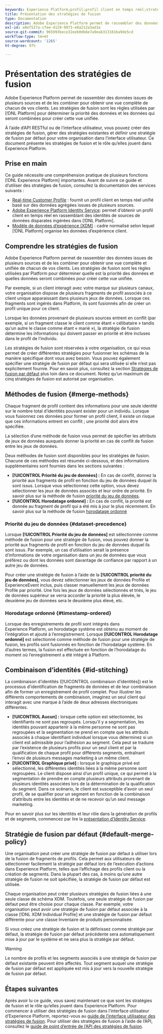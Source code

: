 ```yaml
---
keywords: Experience Platform;profil;profil client en temps réel;stratégies de fusion;IU;interface utilisateur;horodatage ordonné;priorité du jeu de données
title: Présentation des stratégies de fusion
type: Documentation
description: Adobe Experience Platform permet de rassembler des données issues de plusieurs sources et de les combiner pour obtenir une vue complète de chacun de vos clients. Les stratégies de fusion sont les règles utilisées par Platform pour déterminer la priorité des données et les données qui seront combinées pour créer cette vue unifiée.
exl-id: a8ef527a-cfee-4129-9973-e8a212a3ad1e
source-git-commit: 965993bece32eeb0db6e7a9eab3131816a9de5cd
workflow-type: tm+mt
source-wordcount: '1265'
ht-degree: 97%

---
```


# Présentation des stratégies de fusion

Adobe Experience Platform permet de rassembler des données issues de plusieurs sources et de les combiner pour obtenir une vue complète de chacun de vos clients. Les stratégies de fusion sont les règles utilisées par [!DNL Platform] pour déterminer la priorité des données et les données qui seront combinées pour créer cette vue unifiée.

À l’aide d’API RESTful ou de l’interface utilisateur, vous pouvez créer des stratégies de fusion, gérer des stratégies existantes et définir une stratégie de fusion par défaut pour votre organisation dans l’interface utilisateur. Ce document présente les stratégies de fusion et le rôle qu’elles jouent dans Experience Platform.

## Prise en main

Ce guide nécessite une compréhension pratique de plusieurs fonctions [!DNL Experience Platform] importantes. Avant de suivre ce guide et d’utiliser des stratégies de fusion, consultez la documentation des services suivants :

* [Real-time Customer Profile](../home.md) : fournit un profil client en temps réel unifié basé sur des données agrégées issues de plusieurs sources.
* [Adobe Experience Platform Identity Service](../../identity-service/home.md): permet d’obtenir un profil client en temps réel en rassemblant des identités de sources de données disparates ingérées dans [!DNL Platform].
* [Modèle de données d’expérience (XDM)](../../xdm/home.md) : cadre normalisé selon lequel [!DNL Platform] organise les données d’expérience client.

## Comprendre les stratégies de fusion

Adobe Experience Platform permet de rassembler des données issues de plusieurs sources et de les combiner pour obtenir une vue complète et unifiée de chacun de vos clients. Les stratégies de fusion sont les règles utilisées par Platform pour déterminer quelle est la priorité des données et quelles données seront combinées pour créer cette vue unifiée.

Par exemple, si un client interagit avec votre marque sur plusieurs canaux, votre organisation dispose de plusieurs fragments de profil associés à ce client unique apparaissant dans plusieurs jeux de données. Lorsque ces fragments sont ingérés dans Platform, ils sont fusionnés afin de créer un profil unique pour ce client.

Lorsque les données provenant de plusieurs sources entrent en conflit (par exemple, si un fragment classe le client comme étant « célibataire » tandis qu’un autre le classe comme étant « marié »), la stratégie de fusion détermine les informations qui doivent passer en priorité et être incluses dans le profil de l’individu.

Les stratégies de fusion sont réservées à votre organisation, ce qui vous permet de créer différentes stratégies pour fusionner les schémas de la manière spécifique dont vous avez besoin. Vous pouvez également spécifier une stratégie de fusion par défaut qui sera utilisée si elle n’est pas explicitement fournie. Pour en savoir plus, consultez la section [Stratégies de fusion par défaut](#default-merge-policy) plus loin dans ce document. Notez qu’un maximum de cinq stratégies de fusion est autorisé par organisation.

## Méthodes de fusion {#merge-methods}

Chaque fragment de profil contient des informations pour une seule identité sur le nombre total d’identités pouvant exister pour un individu. Lorsque vous fusionnez ces données pour former un profil client, il existe un risque que ces informations entrent en conflit ; une priorité doit alors être spécifiée.

La sélection d’une méthode de fusion vous permet de spécifier les attributs de jeux de données auxquels donner la priorité en cas de conflit de fusion entre les jeux de données.

Deux méthodes de fusion sont disponibles pour les stratégies de fusion. Chacune de ces méthodes est résumée ci-dessous, et des informations supplémentaires sont fournies dans les sections suivantes :

* **[!UICONTROL Priorité du jeu de données] :** En cas de conflit, donnez la priorité aux fragments de profil en fonction du jeu de données duquel ils sont issus. Lorsque vous sélectionnez cette option, vous devez sélectionner les jeux de données associés et leur ordre de priorité. En savoir plus sur la méthode de fusion [priorité du jeu de données](#dataset-precedence).
* **[!UICONTROL Horodatage ordonné] :** En cas de conflit, la priorité est donnée au fragment de profil qui a été mis à jour le plus récemment. En savoir plus sur la méthode de fusion [horodatage ordonné](#timestamp-ordered)

### Priorité du jeu de données {#dataset-precedence}

Lorsque **[!UICONTROL Priorité du jeu de données]** est sélectionnée comme méthode de fusion pour une stratégie de fusion, vous pouvez donner la priorité aux fragments de profil en fonction du jeu de données duquel ils sont issus. Par exemple, un cas d’utilisation serait la présence d’informations de votre organisation dans un jeu de données que vous préférez ou dont les données sont davantage de confiance par rapport à un autre jeu de données.

Pour créer une stratégie de fusion à l’aide de la **[!UICONTROL priorité du jeu de données]**, vous devez sélectionner les jeux de données Profile et ExperienceEvent inclus, puis classer manuellement les jeux de données Profile par priorité. Une fois les jeux de données sélectionnés et triés, le jeu de données supérieur se verra accorder la priorité la plus élevée, le deuxième jeu de données sera le deuxième plus élevé, etc.

### Horodatage ordonné {#timestamp-ordered}

Lorsque des enregistrements de profil sont intégrés dans Experience Platform, un horodatage système est obtenu au moment de l’intégration et ajouté à l’enregistrement. Lorsque **[!UICONTROL Horodatage ordonné]** est sélectionné comme méthode de fusion pour une stratégie de fusion, les profils sont fusionnés en fonction de l’horodatage système. En d’autres termes, la fusion est effectuée en fonction de l’horodatage du moment où l’enregistrement a été intégré à Platform.

## Combinaison d’identités {#id-stitching}

La combinaison d’identités ([!UICONTROL combinaison d’identités]) est le processus d’identification de fragments de données et de leur combinaison afin de former un enregistrement de profil complet. Pour illustrer les différents comportements de combinaison, imaginez un seul client qui interagit avec une marque à l’aide de deux adresses électroniques différentes.

* **[!UICONTROL Aucun] :** lorsque cette option est sélectionnée, les identifiants ne sont pas regroupés. Lorsqu’il y a segmentation, les identités pouvant appartenir à la même personne ne sont pas regroupées et la segmentation ne prend en compte que les attributs associés à chaque identifiant individuel lorsque vous déterminez si un client est admissible pour l’adhésion au segment. Cela peut se traduire par l’existence de plusieurs profils pour un seul client et par la qualification de chaque profil pour différents segments, entraînant l’envoi de plusieurs messages marketing à un même client.
* **[!UICONTROL Graphique privé] :** lorsque le graphique privé est sélectionné, les différentes identités liées à la même personne sont regroupées. Le client dispose ainsi d’un profil unique, ce qui permet à la segmentation de prendre en compte plusieurs attributs provenant de plusieurs identités associées lors de la détermination de la qualification du segment. Dans ce scénario, le client est susceptible d’avoir un seul profil, de se qualifier pour un segment en fonction de la combinaison d’attributs entre les identités et de ne recevoir qu’un seul message marketing.

Pour en savoir plus sur les identités et leur rôle dans la génération de profils et de segments, commencez par lire la [présentation d’Identity Service](../../identity-service/home.md).

## Stratégie de fusion par défaut {#default-merge-policy}

Une organisation peut créer une stratégie de fusion par défaut à utiliser lors de la fusion de fragments de profils. Cela permet aux utilisateurs de sélectionner facilement la stratégie par défaut lors de l’exécution d’actions dans Experience Platform, telles que l’affichage des profils client ou la création de segments. Dans la plupart des cas, à moins qu’une autre stratégie de fusion ne soit spécifiée, la stratégie de fusion par défaut est utilisée.

Chaque organisation peut créer plusieurs stratégies de fusion liées à une seule classe de schéma XDM. Toutefois, une seule stratégie de fusion par défaut peut être choisie pour chaque classe. Par exemple, votre organisation peut avoir une stratégie de fusion par défaut associée à la classe [!DNL XDM Individual Profile] et une stratégie de fusion par défaut différente pour une classe Inventaire de produits personnalisée.

Si vous créez une stratégie de fusion et la définissez comme stratégie par défaut, la stratégie de fusion par défaut précédente sera automatiquement mise à jour par le système et ne sera plus la stratégie par défaut.

>[!WARNING]
>
>Le nombre de profils et les segments associés à une stratégie de fusion par défaut existante peuvent être affectés. Tout segment auquel une stratégie de fusion par défaut est appliquée est mis à jour vers la nouvelle stratégie de fusion par défaut.

## Étapes suivantes

Après avoir lu ce guide, vous savez maintenant ce que sont les stratégies de fusion et le rôle qu’elles jouent dans Experience Platform. Pour commencer à utiliser des stratégies de fusion dans l’interface utilisateur d’Experience Platform, reportez-vous au [guide de l’interface utilisateur des stratégies de fusion](ui-guide.md). Pour utiliser des stratégies de fusion à l’aide de l’API, consultez le [guide de point d’entrée de l’API des stratégies de fusion](../api/merge-policies.md).
